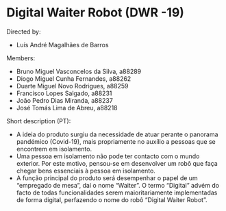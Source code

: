 # Digital Waiter Robot (DWR -19)

Directed by:
- Luís André Magalhães de Barros

Members:
- Bruno Miguel Vasconcelos da Silva, a88289
- Diogo Miguel Cunha Fernandes, a88262
- Duarte Miguel Novo Rodrigues, a88259
- Francisco Lopes Salgado, a88231 
- João Pedro Dias Miranda, a88237
- José Tomás Lima de Abreu, a88218

Short description (PT):
- A ideia do produto surgiu da necessidade de atuar perante o panorama pandémico (Covid-19), mais propriamente no auxílio a pessoas que se encontrem em isolamento.
- Uma pessoa em isolamento não pode ter contacto com o mundo exterior. Por este motivo, pensou-se em desenvolver um robô que faça chegar bens essenciais à pessoa em isolamento.
-	A função principal do produto será desempenhar o papel de um “empregado de mesa”, daí o nome “Waiter”. O termo “Digital” advém do facto de todas funcionalidades serem maioritariamente implementadas de forma digital, perfazendo o nome do robô “Digital Waiter Robot”.
